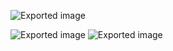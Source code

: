 ![Exported image](Exported%20image%2020240725171533-0.png)

![Exported image](Exported%20image%2020240725171533-1.png) ![Exported image](Exported%20image%2020240725171533-2.png)
